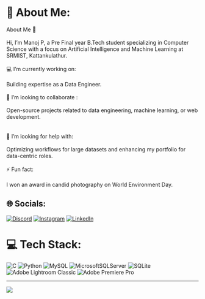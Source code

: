 # 💫 About Me:
About Me 👋<br><br>Hi, I’m Manoj P, a Pre Final year B.Tech student specializing in Computer Science with a focus on Artificial Intelligence and Machine Learning at SRMIST, Kattankulathur.<br><br>💻 I’m currently working on:<br><br>Building expertise as a Data Engineer.<br><br>🤝 I’m looking to collaborate :<br><br>Open-source projects related to data engineering, machine learning, or web development.<br><br><br>🤔 I’m looking for help with:<br><br>Optimizing workflows for large datasets and enhancing my portfolio for data-centric roles.<br><br>⚡ Fun fact:<br><br>I won an award in candid photography on World Environment Day.


## 🌐 Socials:
[![Discord](https://img.shields.io/badge/Discord-%237289DA.svg?logo=discord&logoColor=white)](https://discord.gg/manoj_.) [![Instagram](https://img.shields.io/badge/Instagram-%23E4405F.svg?logo=Instagram&logoColor=white)](https://instagram.com/_manoj_dbr) [![LinkedIn](https://img.shields.io/badge/LinkedIn-%230077B5.svg?logo=linkedin&logoColor=white)](https://linkedin.com/in/https://www.linkedin.com/in/manoj-prabakaran) 

# 💻 Tech Stack:
![C](https://img.shields.io/badge/c-%2300599C.svg?style=for-the-badge&logo=c&logoColor=white) ![Python](https://img.shields.io/badge/python-3670A0?style=for-the-badge&logo=python&logoColor=ffdd54) ![MySQL](https://img.shields.io/badge/mysql-4479A1.svg?style=for-the-badge&logo=mysql&logoColor=white) ![MicrosoftSQLServer](https://img.shields.io/badge/Microsoft%20SQL%20Server-CC2927?style=for-the-badge&logo=microsoft%20sql%20server&logoColor=white) ![SQLite](https://img.shields.io/badge/sqlite-%2307405e.svg?style=for-the-badge&logo=sqlite&logoColor=white) ![Adobe Lightroom Classic](https://img.shields.io/badge/Adobe%20Lightroom%20Classic-31A8FF.svg?style=for-the-badge&logo=Adobe%20Lightroom%20Classic&logoColor=white) ![Adobe Premiere Pro](https://img.shields.io/badge/Adobe%20Premiere%20Pro-9999FF.svg?style=for-the-badge&logo=Adobe%20Premiere%20Pro&logoColor=white)


---
[![](https://visitcount.itsvg.in/api?id=xmanojpx&icon=0&color=0)](https://visitcount.itsvg.in)

<!-- Proudly created with GPRM ( https://gprm.itsvg.in ) -->
